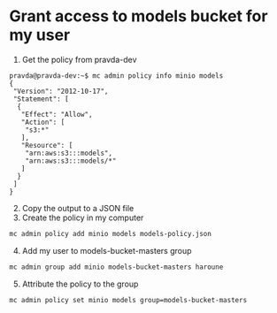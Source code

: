# Grant access to models bucket for my user

1. Get the policy from pravda-dev
```
pravda@pravda-dev:~$ mc admin policy info minio models
{
 "Version": "2012-10-17",
 "Statement": [
  {
   "Effect": "Allow",
   "Action": [
    "s3:*"
   ],
   "Resource": [
    "arn:aws:s3:::models",
    "arn:aws:s3:::models/*"
   ]
  }
 ]
}
```

2. Copy the output to a JSON file
3. Create the policy in my computer
```bash
mc admin policy add minio models models-policy.json
```
4. Add my user to models-bucket-masters group
```bash
mc admin group add minio models-bucket-masters haroune
```
 
5. Attribute the policy to the group
```bash
mc admin policy set minio models group=models-bucket-masters
```
